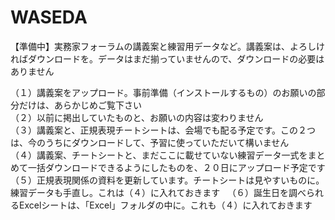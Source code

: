 # WASEDA
【準備中】実務家フォーラムの講義案と練習用データなど。講義案は、よろしければダウンロードを。データはまだ揃っていませんので、ダウンロードの必要はありません

（１）講義案をアップロード。事前準備（インストールするもの）のお願いの部分だけは、あらかじめご覧下さい    
（２）以前に掲出していたものと、お願いの内容は変わりません  
（３）講義案と、正規表現チートシートは、会場でも配る予定です。この２つは、今のうちにダウンロードして、予習に使っていただいて構いません  
（４）講義案、チートシートと、まだここに載せていない練習データ一式をまとめて一括ダウンロードできるようにしたものを、２０日にアップロード予定です  
（５）正規表現関係の資料を更新しています。チートシートは見やすいものに。練習データも手直し。これは（４）に入れておきます  
（６）誕生日を調べられるExcelシートは、「Excel」フォルダの中に。これも（４）に入れておきます
